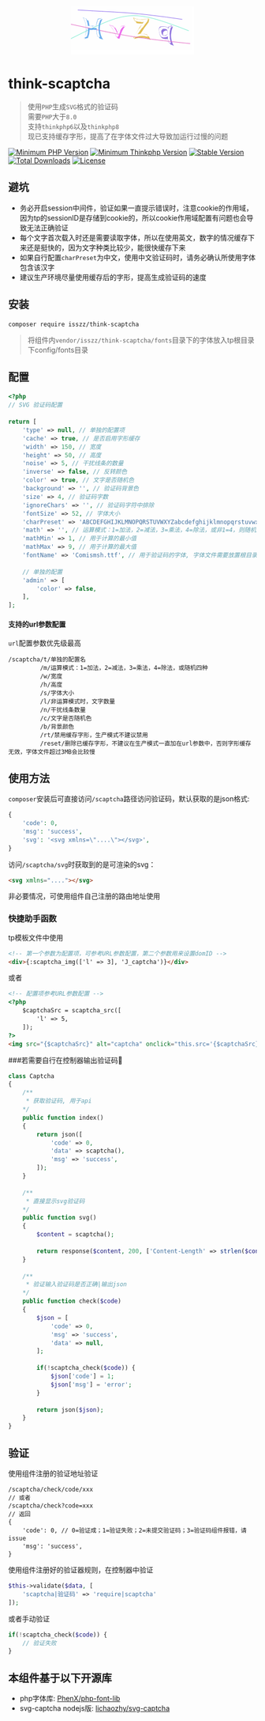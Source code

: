 <div align=center><img src="demo.png" /></div>

# think-scaptcha
> 使用`PHP`生成`SVG`格式的验证码  
> 需要`PHP`大于`8.0`  
> 支持`thinkphp6`以及`thinkphp8`  
> 现已支持缓存字形，提高了在字体文件过大导致加运行过慢的问题

<p>
    <a href="https://packagist.org/packages/isszz/think-scaptcha"><img src="https://img.shields.io/badge/php->=8.0-8892BF.svg" alt="Minimum PHP Version"></a>
    <a href="https://packagist.org/packages/isszz/think-scaptcha"><img src="https://img.shields.io/badge/thinkphp->=6.x-8892BF.svg" alt="Minimum Thinkphp Version"></a>
    <a href="https://packagist.org/packages/isszz/think-scaptcha"><img src="https://poser.pugx.org/isszz/think-scaptcha/v/stable" alt="Stable Version"></a>
    <a href="https://packagist.org/packages/isszz/think-scaptcha"><img src="https://poser.pugx.org/isszz/think-scaptcha/downloads" alt="Total Downloads"></a>
    <a href="https://packagist.org/packages/isszz/think-scaptcha"><img src="https://poser.pugx.org/isszz/think-scaptcha/license" alt="License"></a>
</p>


## 避坑
- 务必开启session中间件，验证如果一直提示错误时，注意cookie的作用域，因为tp的sessionID是存储到cookie的，所以cookie作用域配置有问题也会导致无法正确验证
- 每个文字首次载入时还是需要读取字体，所以在使用英文，数字的情况缓存下来还是挺快的，因为文字种类比较少，能很快缓存下来  
- 如果自行配置`charPreset`为中文，使用中文验证码时，请务必确认所使用字体包含该汉字  
- 建议生产环境尽量使用缓存后的字形，提高生成验证码的速度

## 安装

```shell
composer require isszz/think-scaptcha
```

> 将组件内`vendor/isszz/think-scaptcha/fonts`目录下的字体放入tp根目录下config/fonts目录

## 配置

```php
<?php
// SVG 验证码配置

return [
    'type' => null, // 单独的配置项
    'cache' => true, // 是否启用字形缓存
    'width' => 150, // 宽度
    'height' => 50, // 高度
    'noise' => 5, // 干扰线条的数量
    'inverse' => false, // 反转颜色
    'color' => true, // 文字是否随机色
    'background' => '', // 验证码背景色
    'size' => 4, // 验证码字数
    'ignoreChars' => '', // 验证码字符中排除
    'fontSize' => 52, // 字体大小
    'charPreset' => 'ABCDEFGHIJKLMNOPQRSTUVWXYZabcdefghijklmnopqrstuvwxyz0123456789', // 预设随机字符
    'math' => '', // 运算模式：1=加法，2=减法，3=乘法，4=除法，或非1=4，则随机四种
    'mathMin' => 1, // 用于计算的最小值
    'mathMax' => 9, // 用于计算的最大值
    'fontName' => 'Comismsh.ttf', // 用于验证码的字体, 字体文件需要放置根目录config/fonts/目录下面

    // 单独的配置
    'admin' => [
        'color' => false,
    ],
];
```
#### 支持的url参数配置

`url`配置参数优先级最高

```shell
/scaptcha/t/单独的配置名
         /m/运算模式：1=加法，2=减法，3=乘法，4=除法，或随机四种
         /w/宽度
         /h/高度
         /s/字体大小
         /l/非运算模式时，文字数量
         /n/干扰线条数量
         /c/文字是否随机色
         /b/背景颜色
         /rt/禁用缓存字形，生产模式不建议禁用
         /reset/删除已缓存字形，不建议在生产模式一直加在url参数中，否则字形缓存无效，字体文件超过3MB会比较慢
```

## 使用方法


`composer`安装后可直接访问`/scaptcha`路径访问验证码，默认获取的是json格式:
```php
{
    'code': 0,
    'msg': 'success',
    'svg': '<svg xmlns=\"....\"></svg>',
}

```

访问`/scaptcha/svg`时获取到的是可渲染的svg：
```html
<svg xmlns="...."></svg>
```

非必要情况，可使用组件自己注册的路由地址使用


### 快捷助手函数

tp模板文件中使用

```html
<!-- 第一个参数为配置项，可参考URL参数配置，第二个参数用来设置domID -->
<div>{:scaptcha_img(['l' => 3], 'J_captcha')}</div>

```
或者

```html
<!-- 配置项参考URL参数配置 -->
<?php
    $captchaSrc = scaptcha_src([
        'l' => 5,
    ]);
?>
<img src="{$captchaSrc}" alt="captcha" onclick="this.src='{$captchaSrc}?'+Math.random();">

```

###若需要自行在控制器输出验证码🌰

```php
class Captcha
{
    /**
     * 获取验证码, 用于api
    */
    public function index()
    {
        return json([
            'code' => 0,
            'data' => scaptcha(),
            'msg' => 'success',
        ]);
    }

    /**
     * 直接显示svg验证码
    */
    public function svg()
    {   
        $content = scaptcha();
        
        return response($content, 200, ['Content-Length' => strlen($content)])->contentType('image/svg+xml');
    }

    /**
     * 验证输入验证码是否正确|输出json
    */
    public function check($code)
    {
        $json = [
            'code' => 0,
            'msg' => 'success',
            'data' => null,
        ];

        if(!scaptcha_check($code)) {
            $json['code'] = 1;
            $json['msg'] = 'error';
        }

        return json($json);
    }
}

```

## 验证
使用组件注册的验证地址验证
```shell
/scaptcha/check/code/xxx
// 或者
/scaptcha/check?code=xxx
// 返回
{
    'code': 0, // 0=验证成；1=验证失败；2=未提交验证码；3=验证码组件报错，请issue
    'msg': 'success',
}
```

使用组件注册好的验证器规则，在控制器中验证

```php
$this->validate($data, [
    'scaptcha|验证码' => 'require|scaptcha'
]);
```
或者手动验证
```php
if(!scaptcha_check($code)) {
    // 验证失败
}
```

## 本组件基于以下开源库

- php字体库: [PhenX/php-font-lib](https://github.com/PhenX/php-font-lib)
- svg-captcha nodejs版: [lichaozhy/svg-captcha](https://github.com/lichaozhy/svg-captcha)
